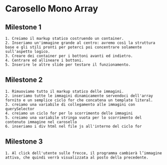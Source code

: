 # Carosello Mono Array

## Milestone 1
    1. Creiamo il markup statico costruendo un container.
    2. Inseriamo un'immagine grande al centro: avremo così la struttura base e gli stili pronti per poterci poi concentrare solamente sull'aspetto logico.
    3. Creare dei container per i bottoni avanti ed indietro.
    4. Centrare ed allineare i bottoni.
    5. Inserire le altre slide per testare il funzionamento.
    
## Milestone 2
    1. Rimuoviamo tutto il markup statico delle immagini.
    2. inseriamo tutte le immagini dinamicamente servendoci dell'array fornito e un semplice ciclo for che concatena un template literal.
    3. creiamo una variabile di collegamento alle immagini con querySelector
    4. creiamo un ciclo for per lo scorrimento delle immagini
    5. creiamo una variabile stringa vuota per lo scorrimento del contenuto immagine nel carosello
    6. inseriamo i div html nel file js all'interno del ciclo for

## Milestone 3
    1. Al click dell'utente sulle frecce, il programma cambierà l’immagine attiva, che quindi verrà visualizzata al posto della precedente.